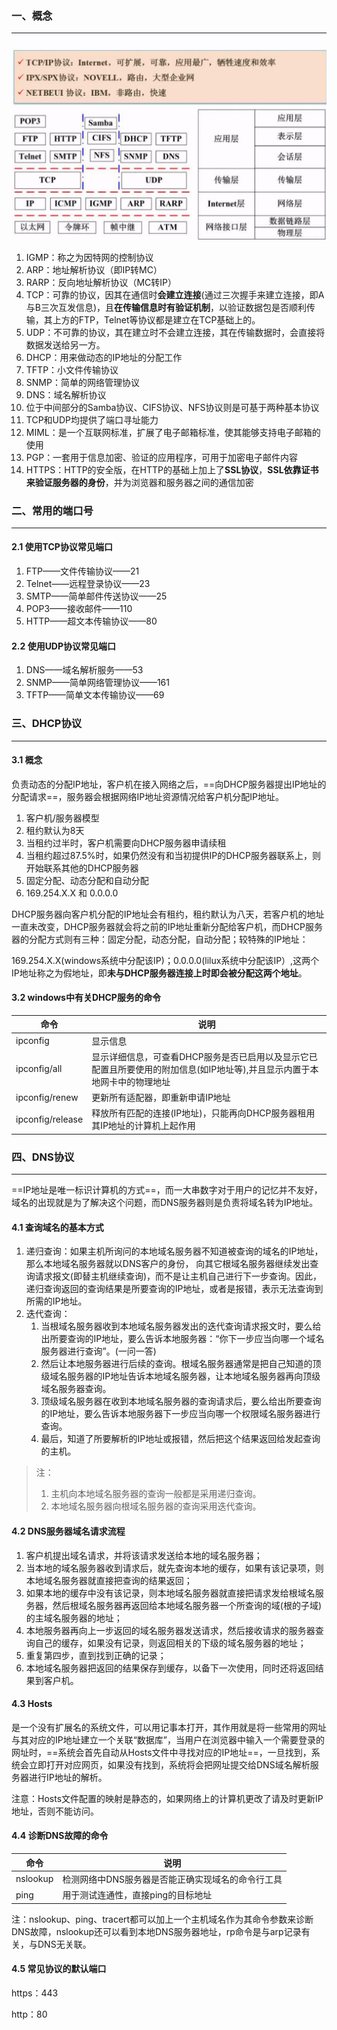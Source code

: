 ### 一、概念

---

![img](img/watermark,type_ZmFuZ3poZW5naGVpdGk,shadow_10,text_aHR0cHM6Ly9ibG9nLmNzZG4ubmV0L2ltcmVhbF8=,size_16,color_FFFFFF,t_70-20220816221502410.jpeg)

1. IGMP：称之为因特网的控制协议
2. ARP：地址解析协议（即IP转MC）
3. RARP：反向地址解析协议（MC转IP）
4. TCP：可靠的协议，因其在通信时**会建立连接**(通过三次握手来建立连接，即A与B三次互发信息)，且**在传输信息时有验证机制**，以验证数据包是否顺利传输，其上方的FTP，Telnet等协议都是建立在TCP基础上的。
5. UDP：不可靠的协议，其在建立时不会建立连接，其在传输数据时，会直接将数据发送给另一方。
6. DHCP：用来做动态的IP地址的分配工作
7. TFTP：小文件传输协议
8. SNMP：简单的网络管理协议
9. DNS：域名解析协议
10. 位于中间部分的Samba协议、CIFS协议、NFS协议则是可基于两种基本协议
11. TCP和UDP均提供了端口寻址能力
12. MIML：是一个互联网标准，扩展了电子邮箱标准，使其能够支持电子邮箱的使用
13. PGP：一套用于信息加密、验证的应用程序，可用于加密电子邮件内容
14. HTTPS：HTTP的安全版，在HTTP的基础上加上了**SSL协议**，**SSL依靠证书来验证服务器的身份**，并为浏览器和服务器之间的通信加密



### 二、常用的端口号

---

#### 2.1 使用TCP协议常见端口

1. FTP——文件传输协议——21
2. Telnet——远程登录协议——23
3. SMTP——简单邮件传送协议——25
4. POP3——接收邮件——110
5. HTTP——超文本传输协议——80

#### 2.2 使用UDP协议常见端口

1. DNS——域名解析服务——53
2. SNMP——简单网络管理协议——161
3. TFTP——简单文本传输协议——69



### 三、DHCP协议

---

#### 3.1 概念

负责动态的分配IP地址，客户机在接入网络之后，==向DHCP服务器提出IP地址的分配请求==，服务器会根据网络IP地址资源情况给客户机分配IP地址。

1. 客户机/服务器模型
2. 租约默认为8天
3. 当租约过半时，客户机需要向DHCP服务器申请续租
4. 当租约超过87.5%时，如果仍然没有和当初提供IP的DHCP服务器联系上，则开始联系其他的DHCP服务器
5. 固定分配、动态分配和自动分配
6. 169.254.X.X 和 0.0.0.0

DHCP服务器向客户机分配的IP地址会有租约，租约默认为八天，若客户机的地址一直未改变，DHCP服务器就会将之前的IP地址重新分配给客户机，而DHCP服务器的分配方式则有三种：固定分配，动态分配，自动分配；较特殊的IP地址： 

169.254.X.X(windows系统中分配该IP)；0.0.0.0(lilux系统中分配该IP）,这两个IP地址称之为假地址，即**未与DHCP服务器连接上时即会被分配这两个地址**。

#### 3.2 windows中有关DHCP服务的命令

| 命令             | 说明                                                         |
| ---------------- | ------------------------------------------------------------ |
| ipconfig         | 显示信息                                                     |
| ipconfig/all     | 显示详细信息，可查看DHCP服务是否已启用以及显示它已配置且所要使用的附加信息(如IP地址等),并且显示内置于本地网卡中的物理地址 |
| ipconfig/renew   | 更新所有适配器，即重新申请IP地址                             |
| ipconfig/release | 释放所有匹配的连接(IP地址)，只能再向DHCP服务器租用其IP地址的计算机上起作用 |



### 四、DNS协议

---

==IP地址是唯一标识计算机的方式==，而一大串数字对于用户的记忆并不友好，域名的出现就是为了解决这个问题，而DNS服务器则是负责将域名转为IP地址。

#### 4.1 查询域名的基本方式

1. 递归查询：如果主机所询问的本地域名服务器不知道被查询的域名的IP地址，那么本地域名服务器就以DNS客户的身份， 向其它根域名服务器继续发出查询请求报文(即替主机继续查询)，而不是让主机自己进行下一步查询。因此，递归查询返回的查询结果是所要查询的IP地址，或者是报错，表示无法查询到所需的IP地址。
2. 迭代查询：
   1. 当根域名服务器收到本地域名服务器发出的迭代查询请求报文时，要么给出所要查询的IP地址，要么告诉本地服务器：“你下一步应当向哪一个域名服务器进行查询”。(一问一答)
   2. 然后让本地服务器进行后续的查询。根域名服务器通常是把自己知道的顶级域名服务器的IP地址告诉本地域名服务器，让本地域名服务器再向顶级域名服务器查询。
   3. 顶级域名服务器在收到本地域名服务器的查询请求后，要么给出所要查询的IP地址，要么告诉本地服务器下一步应当向哪一个权限域名服务器进行查询。
   4. 最后，知道了所要解析的IP地址或报错，然后把这个结果返回给发起查询的主机。

>注：
>
>1. 主机向本地域名服务器的查询一般都是采用递归查询。
>2. 本地域名服务器向根域名服务器的查询采用迭代查询。

#### 4.2 DNS服务器域名请求流程

1. 客户机提出域名请求，并将该请求发送给本地的域名服务器；
2. 当本地的域名服务器收到请求后，就先查询本地的缓存，如果有该记录项，则本地域名服务器就直接把查询的结果返回；
3. 如果本地的缓存中没有该记录，则本地域名服务器就直接把请求发给根域名服务器，然后根域名服务器再返回给本地域名服务器一个所查询的域(根的子域)的主域名服务器的地址；
4. 本地服务器再向上一步返回的域名服务器发送请求，然后接收请求的服务器查询自己的缓存，如果没有记录，则返回相关的下级的域名服务器的地址；
5. 重复第四步，直到找到正确的记录；
6. 本地域名服务器把返回的结果保存到缓存，以备下一次使用，同时还将返回结果到客户机。

#### 4.3 Hosts

是一个没有扩展名的系统文件，可以用记事本打开，其作用就是将一些常用的网址与其对应的IP地址建立一个关联“数据库”，当用户在浏览器中输入一个需要登录的网址时，==系统会首先自动从Hosts文件中寻找对应的IP地址==，一旦找到，系统会立即打开对应网页，如果没有找到，系统将会把网址提交给DNS域名解析服务器进行IP地址的解析。

注意：Hosts文件配置的映射是静态的，如果网络上的计算机更改了请及时更新IP地址，否则不能访问。

#### 4.4 诊断DNS故障的命令

| 命令     | 说明                                              |
| -------- | ------------------------------------------------- |
| nslookup | 检测网络中DNS服务器是否能正确实现域名的命令行工具 |
| ping     | 用于测试连通性，直接ping的目标地址                |

注：nslookup、ping、tracert都可以加上一个主机域名作为其命令参数来诊断DNS故障，nslookup还可以看到本地DNS服务器地址，rp命令是与arp记录有关，与DNS无关联。

#### 4.5 常见协议的默认端口

https：443

http：80